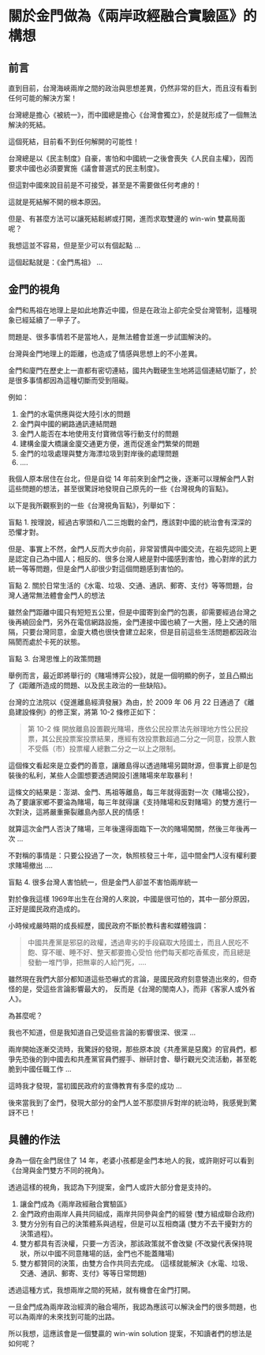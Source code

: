 # 關於金門做為《兩岸政經融合實驗區》的構想

## 前言

直到目前，台灣海峽兩岸之間的政治與思想差異，仍然非常的巨大，而且沒有看到任何可能的解決方案！

台灣總是擔心《被統一》，而中國總是擔心《台灣會獨立》，於是就形成了一個無法解決的死結。

這個死結，目前看不到任何解開的可能性！

台灣總是以《民主制度》自豪，害怕和中國統一之後會喪失《人民自主權》，因而要求中國也必須要實施《議會普選式的民主制度》。

但這對中國來說目前是不可接受，甚至是不需要做任何考慮的！

這就是死結解不開的根本原因。

但是、有甚麼方法可以讓死結鬆綁或打開，進而求取雙邊的 win-win 雙贏局面呢？

我想這並不容易，但是至少可以有個起點 ...

這個起點就是：《金門馬祖》 ...

## 金門的視角

金門和馬祖在地理上是如此地靠近中國，但是在政治上卻完全受台灣管制，這種現象已經延續了一甲子了。

問題是、很多事情若不是當地人，是無法體會並進一步試圖解決的。

台灣與金門地理上的距離，也造成了情感與思想上的不小差異。

金門和廈門在歷史上一直都有密切連結，國共內戰硬生生地將這個連結切斷了，於是很多事情都因為這種切斷而受到阻礙。

例如：

1. 金門的水電供應與從大陸引水的問題
2. 金門與中國的網路通訊連結問題
3. 金門人能否在本地使用支付寶微信等行動支付的問題
4. 建構金廈大橋讓金廈交通更方便，進而促進金門繁榮的問題
5. 金門的垃圾處理與雙方海漂垃圾到對岸後的處理問題
6. ....

我個人原本居住在台北，但是自從 14 年前來到金門之後，逐漸可以理解金門人對這些問題的想法，甚至很驚訝地發現自己原先的一些《台灣視角的盲點》。

以下是我所觀察到的一些《台灣視角盲點》，列舉如下：

盲點 1. 按理說，經過古寧頭和八二三炮戰的金門，應該對中國的統治會有深深的恐懼才對。

但是、事實上不然，金門人反而大步向前，非常習慣與中國交流，在祖先認同上更是認定自己為中國人；相反的、很多台灣人總是對中國感到害怕，擔心對岸的武力統一等等問題，但是金門人卻很少對這個問題感到害怕的。

盲點 2. 關於日常生活的《水電、垃圾、交通、通訊、郵寄、支付》等等問題，台灣人通常無法體會金門人的想法

雖然金門距離中國只有短短五公里，但是中國寄到金門的包裹，卻需要經過台灣之後再繞回金門，另外在電信網路設施，金門連接中國也繞了一大圈，陸上交通的阻隔，只要台灣同意，金廈大橋也很快會建立起來，但是目前這些生活問題都因政治隔閡而處於卡死的狀態。

盲點 3. 台灣思惟上的政策問題

舉例而言，最近即將舉行的《賭場博弈公投》，就是一個明顯的例子，並且凸顯出了《距離所造成的問題、以及民主政治的一些缺陷》。

台灣的立法院以《促進離島經濟發展》為由，於 2009 年 06 月 22 日通過了《離島建設條例》的修正案，將第 10-2 條修正如下：

> 第 10-2 條 開放離島設置觀光賭場，應依公民投票法先辦理地方性公民投票，其公民投票案投票結果，應經有效投票數超過二分之一同意，投票人數不受縣（市）投票權人總數二分之一以上之限制。

這個條文看起來是立委們的善意，讓離島得以透過賭場另闢財源，但事實上卻是包裝後的私利，某些人企圖想要透過開設引進賭場來牟取暴利！

這條文的結果是：澎湖、金門、馬祖等離島，每三年就得面對一次《賭場公投》，為了要讓家鄉不要淪為賭場，每三年就得讓《支持賭場和反對賭場》的雙方進行一次對決，這將嚴重撕裂離島內部人民的情感！

就算這次金門人否決了賭場，三年後還得面臨下一次的賭場闖關，然後三年後再一次 ...

不對稱的事情是：只要公投過了一次，執照核發三十年，這中間金門人沒有權利要求賭場撤出 ....

盲點 4. 很多台灣人害怕統一，但是金門人卻並不害怕兩岸統一

對於像我這樣 1969年出生在台灣的人來說，中國是很可怕的，其中一部分原因，正好是國民政府造成的。

小時候戒嚴時期的成長經歷，國民政府不斷於教科書和媒體強調：

> 中國共產黨是邪惡的政權，透過卑劣的手段竊取大陸國土，而且人民吃不飽、穿不暖、睡不好、整天都要擔心受怕
> 他們每天都吃香蕉皮，而且總是發動一堆鬥爭，把無辜的人給鬥死，....

雖然現在我們大部分都知道這些恐嚇式的言論，是國民政府刻意營造出來的，但奇怪的是，受這些言論影響最大的，
反而是《台灣的閩南人》，而非《客家人或外省人》。

為甚麼呢？

我也不知道，但是我知道自己受這些言論的影響很深、很深 ...

兩岸開始逐漸交流時，我驚訝的發現，那些原本說《共產黨是惡魔》的官員們，都爭先恐後的到中國去和共產黨官員們握手、辦研討會、舉行觀光交流活動，甚至乾脆到中國任職工作 ...

這時我才發現，當初國民政府的宣傳教育有多麼的成功 ...

後來當我到了金門，發現大部分的金門人並不那麼排斥對岸的統治時，我感覺到驚訝不已！

## 具體的作法

身為一個在金門居住了 14 年，老婆小孩都是金門本地人的我，或許剛好可以看到《台灣與金門雙方不同的視角》。

透過這樣的視角，我認為下列提案，金門人或許大部分會是支持的。

1. 讓金門成為《兩岸政經融合實驗區》
2. 金門政府由兩岸人員共同組成，兩岸共同參與金門的經營 (雙方組成聯合政府)
3. 雙方分別有自己的決策體系與過程，但是可以互相商議 (雙方不去干擾對方的決策過程)。
4. 雙方都具有否決權，只要一方否決，那該政策就不會改變 (不改變代表保持現狀，所以中國不同意賭場的話，金門也不能蓋賭場)
5. 雙方都贊同的決策，由雙方合作共同去完成。 (這樣就能解決《水電、垃圾、交通、通訊、郵寄、支付》等等日常問題)

透過這種方式，我想兩岸之間的死結，就有機會在金門打開。

一旦金門成為兩岸政治經濟的融合場所，我認為應該可以解決金門的很多問題，也可以為兩岸的未來找到可能的出路。

所以我想，這應該會是一個雙贏的 win-win solution 提案，不知讀者們的想法是如何呢？









